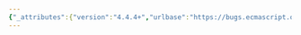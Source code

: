 ```yaml
---
{"_attributes":{"version":"4.4.4+","urlbase":"https://bugs.ecmascript.org/","maintainer":"dherman@mozilla.com"},"bug":{"bug_id":169,"creation_ts":"2011-07-25 14:18:00 -0700","short_desc":"Chart creation feature of bugzilla doesn't seem to work (against any browser)","delta_ts":"2011-07-25 14:18:16 -0700","product":"TC39 Infrastructure","component":"bugzilla","version":"unspecified","rep_platform":"All","op_sys":"All","bug_status":"CONFIRMED","priority":"Normal","bug_severity":"normal","everconfirmed":true,"reporter":{"uid":"dfugate","name":"Dave Fugate"},"assigned_to":{"uid":"dherman","name":"Dave Herman"},"long_desc":{"commentid":374,"comment_count":0,"who":{"uid":"dfugate","name":"Dave Fugate"},"bug_when":"2011-07-25 14:18:16 -0700","thetext":"Navigate to https://bugs.ecmascript.org/chart.cgi?category=Test262&subcategory=Tests&name=61&select0=1&label0=All+Closed&line0=60&select1=1&label1=All+Open&line1=59&select2=1&label2=All+Closed&line2=58&select3=1&label3=All+Open&line3=57&select4=1&label4=All+Closed&line4=62&select5=1&label5=All+Open&line5=61&datefrom=2011-01-01&dateto=2011-12-31&action-wrap=Chart+This+List.  From my understanding, this should generate a chart of all Test262 Active/Closed bugs from the past ~8 months (i.e., it should be the same as https://bugs.ecmascript.org/chart.cgi?category=Test262&datefrom=2011-01-01&dateto=2011-12-31&label0=All%20Closed&label1=All%20Open&label2=All%20Closed&label3=All%20Open&label4=All%20Closed&label5=All%20Open&line0=60&line1=59&line2=58&line3=57&line4=62&line5=61&name=61&select0=1&select1=1&select2=1&select3=1&select4=1&select5=1&subcategory=Tests&action=assemble).  It does not, and the chart.cgi file (i.e., CSV file) shows no bug counts at all.  Am I doing something wrong with the dataset or is bugzilla broken?\n\nThanks!\n\nDave"}}}
---
```

